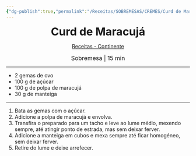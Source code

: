 ```yaml
---
{"dg-publish":true,"permalink":"/Receitas/SOBREMESAS/CREMES/Curd de Maracujá/","title":"Curd de Maracujá","tags":["👁️‍🗨️Por Testar"]}
---
```


<div style="text-align: center;"> <span style="font-size: 30px;"><b>Curd de Maracujá</b></span> </div>

<span class="center"> <center> [Receitas - Continente](https://feed.continente.pt/receitas/semifrio-leite-condensado-limao-curd-maracuja) </center></span>

<div style="text-align: center;"> <span style="font-size: 16px;">  Sobremesa | 15 min </span> </div>

---
- 2 gemas de ovo
- 100 g de açúcar
- 100 g de polpa de maracujá
- 30 g de manteiga
---
1. Bata as gemas com o açúcar.
2. Adicione a polpa de maracujá e envolva.
3. Transfira o preparado para um tacho e leve ao lume médio, mexendo sempre, até atingir ponto de estrada, mas sem  deixar ferver.
4. Adicione a manteiga em cubos e mexa sempre até ficar homogéneo, sem deixar ferver.
5. Retire do lume e deixe arrefecer.